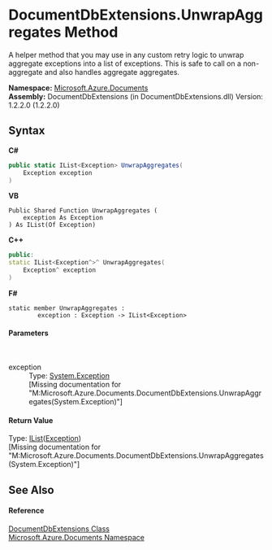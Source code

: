 # DocumentDbExtensions.UnwrapAggregates Method 
 

A helper method that you may use in any custom retry logic to unwrap aggregate exceptions into a list of exceptions. This is safe to call on a non-aggregate and also handles aggregate aggregates.

**Namespace:**&nbsp;<a href="856b2e23-9c8b-2618-f913-67d85d500616">Microsoft.Azure.Documents</a><br />**Assembly:**&nbsp;DocumentDbExtensions (in DocumentDbExtensions.dll) Version: 1.2.2.0 (1.2.2.0)

## Syntax

**C#**<br />
``` C#
public static IList<Exception> UnwrapAggregates(
	Exception exception
)
```

**VB**<br />
``` VB
Public Shared Function UnwrapAggregates ( 
	exception As Exception
) As IList(Of Exception)
```

**C++**<br />
``` C++
public:
static IList<Exception^>^ UnwrapAggregates(
	Exception^ exception
)
```

**F#**<br />
``` F#
static member UnwrapAggregates : 
        exception : Exception -> IList<Exception> 

```


#### Parameters
&nbsp;<dl><dt>exception</dt><dd>Type: <a href="http://msdn2.microsoft.com/en-us/library/c18k6c59" target="_blank">System.Exception</a><br />\[Missing <param name="exception"/> documentation for "M:Microsoft.Azure.Documents.DocumentDbExtensions.UnwrapAggregates(System.Exception)"\]</dd></dl>

#### Return Value
Type: <a href="http://msdn2.microsoft.com/en-us/library/5y536ey6" target="_blank">IList</a>(<a href="http://msdn2.microsoft.com/en-us/library/c18k6c59" target="_blank">Exception</a>)<br />\[Missing <returns> documentation for "M:Microsoft.Azure.Documents.DocumentDbExtensions.UnwrapAggregates(System.Exception)"\]

## See Also


#### Reference
<a href="2e7c24fb-f7c9-2314-1ff8-386e1be4f471">DocumentDbExtensions Class</a><br /><a href="856b2e23-9c8b-2618-f913-67d85d500616">Microsoft.Azure.Documents Namespace</a><br />